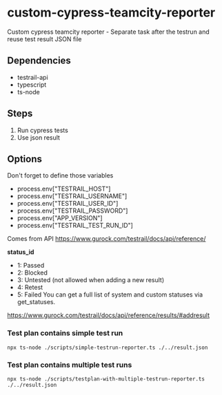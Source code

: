 # custom-cypress-teamcity-reporter

Custom cypress teamcity reporter - Separate task after the testrun and reuse test result JSON file 

## Dependencies
- testrail-api
- typescript
- ts-node

## Steps

1. Run cypress tests 
2. Use json result

## Options

Don't forget to define those variables

- process.env["TESTRAIL_HOST"]
- process.env["TESTRAIL_USERNAME"]
- process.env["TESTRAIL_USER_ID"]
- process.env["TESTRAIL_PASSWORD"]
- process.env["APP_VERSION"]
- process.env["TESTRAIL_TEST_RUN_ID"]

Comes from API https://www.gurock.com/testrail/docs/api/reference/

**status_id**
- 1: Passed
- 2: Blocked
- 3: Untested (not allowed when adding a new result)
- 4: Retest
- 5: Failed
You can get a full list of system and custom statuses via get_statuses.

https://www.gurock.com/testrail/docs/api/reference/results/#addresult

### Test plan contains simple test run

`npx ts-node ./scripts/simple-testrun-reporter.ts ./../result.json`

### Test plan contains multiple test runs

`npx ts-node ./scripts/testplan-with-multiple-testrun-reporter.ts ./../result.json`
